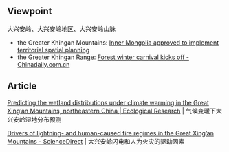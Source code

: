 
## Viewpoint

大兴安岭、大兴安岭地区、大兴安岭山脉

- the Greater Khingan Mountains: [Inner Mongolia approved to implement territorial spatial planning](https://english.www.gov.cn/policies/latestreleases/202312/21/content_WS6584026dc6d0868f4e8e2699.html)
- the Greater Khingan Range: [Forest winter carnival kicks off - Chinadaily.com.cn](https://www.chinadaily.com.cn/a/202212/26/WS63a9120aa31057c47eba62d1_1.html)

## Article

[Predicting the wetland distributions under climate warming in the Great Xing’an Mountains, northeastern China | Ecological Research](https://link.springer.com/article/10.1007/s11284-011-0819-2) | 气候变暖下大兴安岭湿地分布预测

[Drivers of lightning- and human-caused fire regimes in the Great Xing’an Mountains - ScienceDirect](https://www.sciencedirect.com/science/article/abs/pii/S0378112714003533) | 大兴安岭闪电和人为火灾的驱动因素